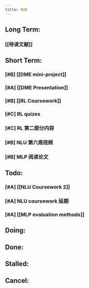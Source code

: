 ```yaml
---
title: 看板
---
```


## Long Term:
### [[待读文献]]
## Short Term:
### [#B] [[DME mini-project]]
### [#A] [[DME Presentation]]
### [#B] [[RL Coursework]]
### [#C] RL quizes
### [#C] RL 第二部分内容
### [#B] NLU 第六周视频
### [#B] MLP 阅读论文
###
## Todo:
### [#A] [[NLU Coursework 2]]
### [#A] NLU coursework 延期
### [#A] [[MLP evaluation methods]]
###
## Doing:
## Done:
## Stalled:
## Cancel: